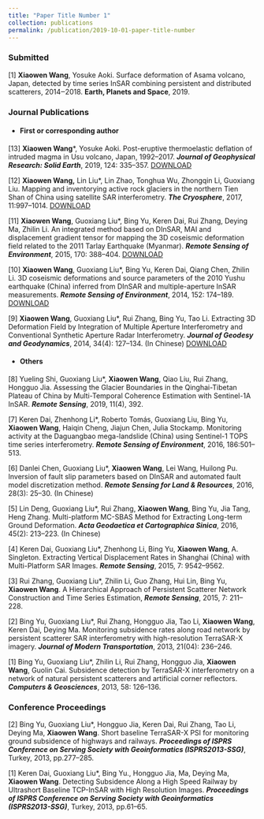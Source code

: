```yaml
---
title: "Paper Title Number 1"
collection: publications
permalink: /publication/2019-10-01-paper-title-number
---
```

### **Submitted**

[1] **Xiaowen Wang**, Yosuke Aoki. Surface deformation of Asama volcano, Japan, detected by time series InSAR combining persistent and distributed scatterers, 2014‒2018. **Earth, Planets and Space**, 2019. 

### **Journal Publications** 

- #### First or corresponding author

[13]  **Xiaowen Wang**\*, Yosuke Aoki. Post-eruptive thermoelastic deflation of intruded magma in Usu volcano, Japan, 1992–2017. ***Journal of Geophysical Research: Solid Earth***, 2019, 124: 335–357. [DOWNLOAD](www.test.com)

[12]  **Xiaowen Wang,** Lin Liu\*, Lin Zhao, Tonghua Wu, Zhongqin Li, Guoxiang Liu. Mapping and inventorying active rock glaciers in the northern Tien Shan of China using satellite SAR interferometry. ***The Cryosphere***, 2017, 11:997–1014. [DOWNLOAD](www.test.com)

[11]  **Xiaowen Wang**, Guoxiang Liu\*, Bing Yu, Keren Dai, Rui Zhang, Deying Ma, Zhilin Li. An integrated method based on DInSAR, MAI and displacement gradient tensor for mapping the 3D coseismic deformation field related to the 2011 Tarlay Earthquake (Myanmar). ***Remote Sensing of Environment***, 2015, 170: 388–404. [DOWNLOAD](www.test.com)

[10]  **Xiaowen Wang**, Guoxiang Liu\*, Bing Yu, Keren Dai, Qiang Chen, Zhilin Li. 3D coseismic deformations and source parameters of the 2010 Yushu earthquake (China) inferred from DInSAR and multiple-aperture InSAR measurements. ***Remote Sensing of Environment***, 2014, 152: 174–189. [DOWNLOAD](www.test.com)

[9]  **Xiaowen Wang**, Guoxiang Liu\*, Rui Zhang, Bing Yu, Tao Li. Extracting 3D Deformation Field by Integration of Multiple Aperture Interferometry and Conventional Synthetic Aperture Radar Interferometry. ***Journal of Geodesy and Geodynamics***, 2014, 34(4): 127–134. (In Chinese) [DOWNLOAD](www.test.com)

- #### Others

[8]  Yueling Shi, Guoxiang Liu\*, **Xiaowen Wang**, Qiao Liu, Rui Zhang, Hongguo Jia. Assessing the Glacier Boundaries in the Qinghai-Tibetan Plateau of China by Multi-Temporal Coherence Estimation with Sentinel-1A InSAR. ***Remote Sensing***, 2019, 11(4), 392.

[7]  Keren Dai, Zhenhong Li\*, Roberto Tomás, Guoxiang Liu, Bing Yu, **Xiaowen Wang**, Haiqin Cheng, Jiajun Chen, Julia Stockamp. Monitoring activity at the Daguangbao mega-landslide (China) using Sentinel-1 TOPS time series interferometry. ***Remote Sensing of Environment***, 2016, 186:501–513. 

[6]  Danlei Chen, Guoxiang Liu\*, **Xiaowen Wang**, Lei Wang, Huilong Pu. Inversion of fault slip parameters based on DInSAR and automated fault model discretization method. ***Remote Sensing for Land & Resources***, 2016, 28(3): 25–30. (In Chinese)

[5]  Lin Deng, Guoxiang Liu\*, Rui Zhang, **Xiaowen Wang**, Bing Yu, Jia Tang, Heng Zhang. Multi-platform MC-SBAS Method for Extracting Long-term Ground Deformation. ***Acta Geodaetica et Cartographica Sinica***, 2016, 45(2): 213–223. (In Chinese) 

[4]  Keren Dai, Guoxiang Liu\*, Zhenhong Li, Bing Yu, **Xiaowen Wang**, A. Singleton. Extracting Vertical Displacement Rates in Shanghai (China) with Multi-Platform SAR Images. ***Remote Sensing***, 2015, 7: 9542–9562.

[3]  Rui Zhang, Guoxiang Liu\*, Zhilin Li, Guo Zhang, Hui Lin, Bing Yu, **Xiaowen Wang**. A Hierarchical Approach of Persistent Scatterer Network Construction and Time Series Estimation, ***Remote Sensing***, 2015, 7: 211–228. 

[2]  Bing Yu, Guoxiang Liu\*, Rui Zhang, Hongguo Jia, Tao Li, **Xiaowen Wang**, Keren Dai, Deying Ma. Monitoring subsidence rates along road network by persistent scatterer SAR interferometry with high-resolution TerraSAR-X imagery. ***Journal of Modern Transportation***, 2013, 21(04): 236–246.

[1]  Bing Yu, Guoxiang Liu\*, Zhilin Li, Rui Zhang, Hongguo Jia, **Xiaowen Wang**, Guolin Cai. Subsidence detection by TerraSAR-X interferometry on a network of natural persistent scatterers and artificial corner reflectors. ***Computers & Geosciences***, 2013, 58: 126–136. 

### **Conference Proceedings** 

[2]  Bing Yu, Guoxiang Liu\*, Hongguo Jia, Keren Dai, Rui Zhang, Tao Li, Deying Ma, **Xiaowen Wang**. Short baseline TerraSAR-X PSI for monitoring ground subsidence of highways and railways. ***Proceedings of ISPRS Conference on Serving Society with Geoinformatics (ISPRS2013-SSG)***, Turkey, 2013, pp.277–285.

[1]  Keren Dai, Guoxiang Liu\*, Bing Yu., Hongguo Jia, Ma, Deying Ma, **Xiaowen Wang**. Detecting Subsidence Along a High Speed Railway by Ultrashort Baseline TCP-InSAR with High Resolution Images. ***Proceedings of ISPRS Conference on Serving Society with Geoinformatics (ISPRS2013-SSG)***, Turkey, 2013, pp.61–65.
